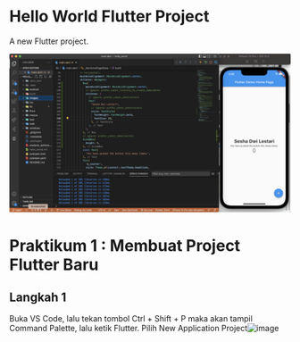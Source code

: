 # Hello World Flutter Project

A new Flutter project.

![Screenshot hello_world](images/01.png)

# Praktikum 1 : Membuat Project Flutter Baru

## Langkah 1

Buka VS Code, lalu tekan tombol Ctrl + Shift + P maka akan tampil Command Palette, lalu ketik Flutter. Pilih New Application Project![image](https://user-images.githubusercontent.com/75664088/187191734-f65c1e38-34eb-48cd-a482-d3ba69ac8b3b.png)

